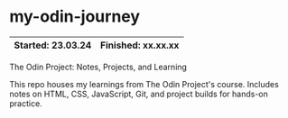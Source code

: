 # my-odin-journey

| Started: 23.03.24 | Finished: xx.xx.xx |
| ----------------- | ------------------ |

The Odin Project: Notes, Projects, and Learning

This repo houses my learnings from The Odin Project's course. Includes notes on HTML, CSS, JavaScript, Git, and project builds for hands-on practice.
